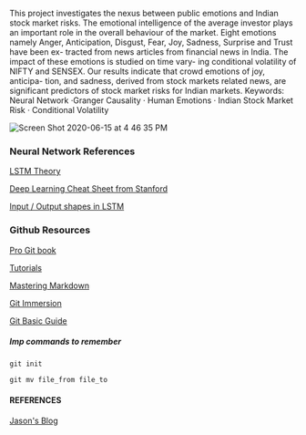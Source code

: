 This project investigates the nexus between public emotions and Indian stock market risks. The emotional intelligence of the average investor plays an important role in the overall behaviour of the market. Eight emotions namely Anger, Anticipation, Disgust, Fear, Joy, Sadness, Surprise and Trust have been ex- tracted from news articles from financial news in India. The impact of these emotions is studied on time vary- ing conditional volatility of NIFTY and SENSEX. Our results indicate that crowd emotions of joy, anticipa- tion, and sadness, derived from stock markets related news, are significant predictors of stock market risks for Indian markets.
Keywords: Neural Network ·Granger Causality · Human Emotions · Indian Stock Market Risk · Conditional Volatility

![Screen Shot 2020-06-15 at 4 46 35 PM](https://user-images.githubusercontent.com/39693183/84652946-1b50f880-af2a-11ea-9b63-2daf12fce4e6.png)

### **Neural Network References**
[LSTM Theory](https://colah.github.io/posts/2015-08-Understanding-LSTMs/)

[Deep Learning Cheat Sheet from Stanford](https://stanford.edu/~shervine/teaching/cs-230/cheatsheet-recurrent-neural-networks)

[Input / Output shapes in LSTM](https://medium.com/@shivajbd/understanding-input-and-output-shape-in-lstm-keras-c501ee95c65e)

### **Github Resources**
[Pro Git book](https://git-scm.com/book/en/v2)

[Tutorials](https://www.atlassian.com/git/tutorials/setting-up-a-repository)

[Mastering Markdown](https://guides.github.com/features/mastering-markdown/)

[Git Immersion](https://gitimmersion.com/index.html)

[Git Basic Guide](http://rogerdudler.github.io/git-guide/)

##### Imp commands to remember
```C
git init
```

```
git mv file_from file_to
```

#### REFERENCES
[Jason's Blog](https://machinelearningmastery.com/how-to-develop-lstm-models-for-multi-step-time-series-forecasting-of-household-power-consumption/)
